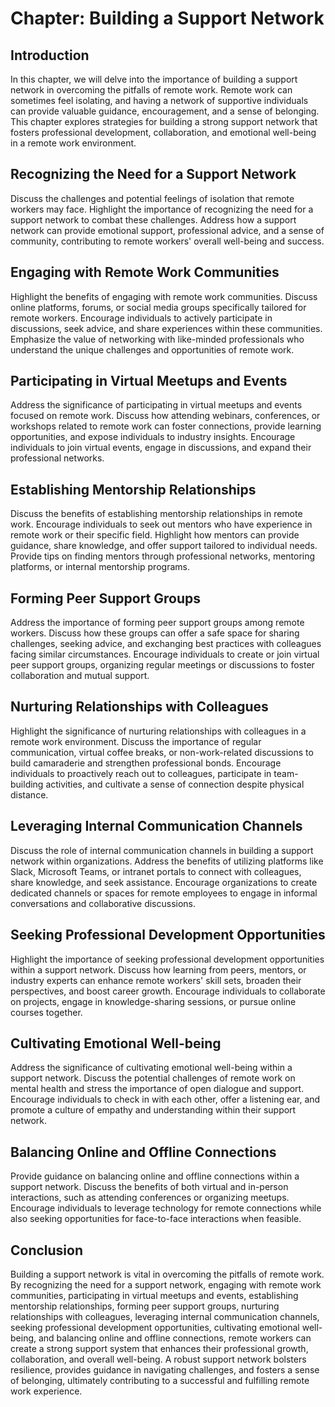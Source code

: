 Chapter: Building a Support Network
===================================

Introduction
------------

In this chapter, we will delve into the importance of building a support network in overcoming the pitfalls of remote work. Remote work can sometimes feel isolating, and having a network of supportive individuals can provide valuable guidance, encouragement, and a sense of belonging. This chapter explores strategies for building a strong support network that fosters professional development, collaboration, and emotional well-being in a remote work environment.

Recognizing the Need for a Support Network
------------------------------------------

Discuss the challenges and potential feelings of isolation that remote workers may face. Highlight the importance of recognizing the need for a support network to combat these challenges. Address how a support network can provide emotional support, professional advice, and a sense of community, contributing to remote workers' overall well-being and success.

Engaging with Remote Work Communities
-------------------------------------

Highlight the benefits of engaging with remote work communities. Discuss online platforms, forums, or social media groups specifically tailored for remote workers. Encourage individuals to actively participate in discussions, seek advice, and share experiences within these communities. Emphasize the value of networking with like-minded professionals who understand the unique challenges and opportunities of remote work.

Participating in Virtual Meetups and Events
-------------------------------------------

Address the significance of participating in virtual meetups and events focused on remote work. Discuss how attending webinars, conferences, or workshops related to remote work can foster connections, provide learning opportunities, and expose individuals to industry insights. Encourage individuals to join virtual events, engage in discussions, and expand their professional networks.

Establishing Mentorship Relationships
-------------------------------------

Discuss the benefits of establishing mentorship relationships in remote work. Encourage individuals to seek out mentors who have experience in remote work or their specific field. Highlight how mentors can provide guidance, share knowledge, and offer support tailored to individual needs. Provide tips on finding mentors through professional networks, mentoring platforms, or internal mentorship programs.

Forming Peer Support Groups
---------------------------

Address the importance of forming peer support groups among remote workers. Discuss how these groups can offer a safe space for sharing challenges, seeking advice, and exchanging best practices with colleagues facing similar circumstances. Encourage individuals to create or join virtual peer support groups, organizing regular meetings or discussions to foster collaboration and mutual support.

Nurturing Relationships with Colleagues
---------------------------------------

Highlight the significance of nurturing relationships with colleagues in a remote work environment. Discuss the importance of regular communication, virtual coffee breaks, or non-work-related discussions to build camaraderie and strengthen professional bonds. Encourage individuals to proactively reach out to colleagues, participate in team-building activities, and cultivate a sense of connection despite physical distance.

Leveraging Internal Communication Channels
------------------------------------------

Discuss the role of internal communication channels in building a support network within organizations. Address the benefits of utilizing platforms like Slack, Microsoft Teams, or intranet portals to connect with colleagues, share knowledge, and seek assistance. Encourage organizations to create dedicated channels or spaces for remote employees to engage in informal conversations and collaborative discussions.

Seeking Professional Development Opportunities
----------------------------------------------

Highlight the importance of seeking professional development opportunities within a support network. Discuss how learning from peers, mentors, or industry experts can enhance remote workers' skill sets, broaden their perspectives, and boost career growth. Encourage individuals to collaborate on projects, engage in knowledge-sharing sessions, or pursue online courses together.

Cultivating Emotional Well-being
--------------------------------

Address the significance of cultivating emotional well-being within a support network. Discuss the potential challenges of remote work on mental health and stress the importance of open dialogue and support. Encourage individuals to check in with each other, offer a listening ear, and promote a culture of empathy and understanding within their support network.

Balancing Online and Offline Connections
----------------------------------------

Provide guidance on balancing online and offline connections within a support network. Discuss the benefits of both virtual and in-person interactions, such as attending conferences or organizing meetups. Encourage individuals to leverage technology for remote connections while also seeking opportunities for face-to-face interactions when feasible.

Conclusion
----------

Building a support network is vital in overcoming the pitfalls of remote work. By recognizing the need for a support network, engaging with remote work communities, participating in virtual meetups and events, establishing mentorship relationships, forming peer support groups, nurturing relationships with colleagues, leveraging internal communication channels, seeking professional development opportunities, cultivating emotional well-being, and balancing online and offline connections, remote workers can create a strong support system that enhances their professional growth, collaboration, and overall well-being. A robust support network bolsters resilience, provides guidance in navigating challenges, and fosters a sense of belonging, ultimately contributing to a successful and fulfilling remote work experience.
